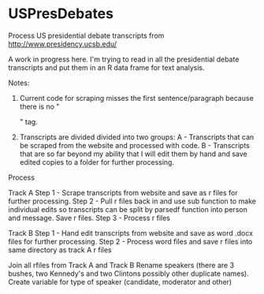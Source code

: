 # USPresDebates
Process US presidential debate transcripts from http://www.presidency.ucsb.edu/


A work in progress here.
I'm trying to read in all the presidential debate transcripts and put them in an R data frame for text analysis. 


Notes:
1. Current code for scraping misses the first sentence/paragraph because there is no "<p>" tag.
2. Transcripts are divided divided into two groups: 
A - Transcripts that can be scraped from the website and processed with code.
B - Transcripts that are so far beyond my ability that I will edit them by hand and save edited copies to a folder for further
     processing.




Process

Track A
Step 1 - Scrape transcripts from website and save as r files for further processing.
Step 2 - Pull r files back in and use sub function to make individual edits so transcripts can be split by parsedf function into person           and message. Save r files.
Step 3 - Process r files

Track B
Step 1 - Hand edit transcripts from website and save as word .docx files for further processing.
Step 2 - Process word files and save r files into same directory as track A r files

Join all rfiles from Track A and Track B
Rename speakers (there are 3 bushes, two Kennedy's and two Clintons possibly other duplicate names).
Create variable for type of speaker (candidate, moderator and other)


